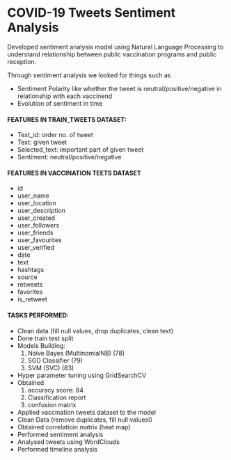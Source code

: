 # COVID-19 Tweets Sentiment Analysis

Developed sentiment analysis model using Natural Language Processing to understand relationship between public vaccination programs and public reception.

Through sentiment analysis we looked for things such as 
- Sentiment Polarity like whether the tweet is neutral/positive/negative in relationship with each vaccinend
- Evolution of sentiment in time

#### FEATURES IN TRAIN_TWEETS DATASET:
- Text_id: order no. of tweet
- Text: given tweet
- Selected_text: important part of given tweet
- Sentiment: neutral/positive/negative

#### FEATURES IN VACCINATION TEETS DATASET
- id
- user_name
- user_location
- user_description
- user_created
- user_followers
- user_friends
- user_favourites
- user_verified
- date
- text
- hashtags
- source
- retweets	
- favorites	
- is_retweet

#### TASKS PERFORMED:
- Clean data (fill null values, drop duplicates, clean text)
- Done train test split
- Models Building: 
    1. Naïve Bayes (MultinomialNB) (78)
    2. SGD Classifier (79)
    3. SVM (SVC) (83)
- Hyper parameter tuning using GridSearchCV
- Obtained
    1. accuracy score: 84
    2. Classification report
    3. confusion matrix
- Applied vaccination tweets dataset to the model
- Clean Data (remove duplicates, fill null values0
- Obtained correlatioin matrix (heat map)
- Performed sentiment analysis
- Analysed tweets using WordClouds
- Performed timeline analysis
